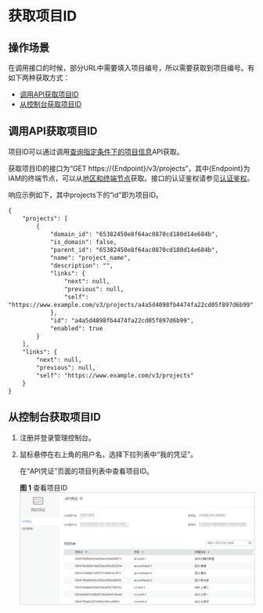 # 获取项目ID<a name="rds_03_0002"></a>

## 操作场景<a name="section236911484369"></a>

在调用接口的时候，部分URL中需要填入项目编号，所以需要获取到项目编号。有如下两种获取方式：

-   [调用API获取项目ID](#section85791974381)
-   [从控制台获取项目ID](#section196091152113715)

## 调用API获取项目ID<a name="section85791974381"></a>

项目ID可以通过调用[查询指定条件下的项目信息](https://support.huaweicloud.com/api-iam/iam_06_0001.html)API获取。

获取项目ID的接口为“GET https://\{Endpoint\}/v3/projects”，其中\{Endpoint\}为IAM的终端节点，可以从[地区和终端节点](https://developer.huaweicloud.com/endpoint)获取。接口的认证鉴权请参见[认证鉴权](认证鉴权.md)。

响应示例如下，其中projects下的“id”即为项目ID。

```
{
    "projects": [
        {
            "domain_id": "65382450e8f64ac0870cd180d14e684b",
            "is_domain": false,
            "parent_id": "65382450e8f64ac0870cd180d14e684b",
            "name": "project_name",
            "description": "",
            "links": {
                "next": null,
                "previous": null,
                "self": "https://www.example.com/v3/projects/a4a5d4098fb4474fa22cd05f897d6b99"
            },
            "id": "a4a5d4098fb4474fa22cd05f897d6b99",
            "enabled": true
        }
    ],
    "links": {
        "next": null,
        "previous": null,
        "self": "https://www.example.com/v3/projects"
    }
}
```

## 从控制台获取项目ID<a name="section196091152113715"></a>

1.  注册并登录管理控制台。
2.  鼠标悬停在右上角的用户名，选择下拉列表中“我的凭证”。

    在“API凭证”页面的项目列表中查看项目ID。

    **图 1**  查看项目ID<a name="fig141881912281"></a>  
    ![](figures/查看项目ID.png "查看项目ID")


